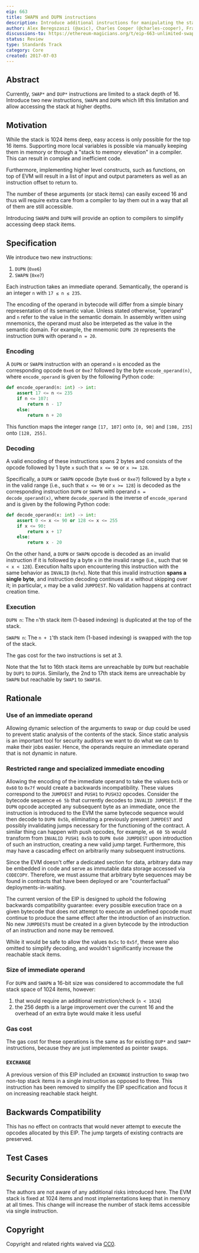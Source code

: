 ```yaml
---
eip: 663
title: SWAPN and DUPN instructions
description: Introduce additional instructions for manipulating the stack which allow accessing the stack at higher depths
author: Alex Beregszaszi (@axic), Charles Cooper (@charles-cooper), Francisco Giordano (@frangio)
discussions-to: https://ethereum-magicians.org/t/eip-663-unlimited-swap-and-dup-instructions/3346
status: Review
type: Standards Track
category: Core
created: 2017-07-03
---
```


## Abstract

Currently, `SWAP*` and `DUP*` instructions are limited to a stack depth of 16. Introduce two new instructions, `SWAPN` and `DUPN` which lift this limitation and allow accessing the stack at higher depths.

## Motivation

While the stack is 1024 items deep, easy access is only possible for the top 16 items. Supporting more local variables is possible via manually keeping them in memory or through a "stack to memory elevation" in a compiler. This can result in complex and inefficient code.

Furthermore, implementing higher level constructs, such as functions, on top of EVM will result in a list of input and output parameters as well as an instruction offset to return to.

The number of these arguments (or stack items) can easily exceed 16 and thus will require extra care from a compiler to lay them out in a way that all of them are still accessible.

Introducing `SWAPN` and `DUPN` will provide an option to compilers to simplify accessing deep stack items.

## Specification

We introduce two new instructions:

1. `DUPN` (`0xe6`)
2. `SWAPN` (`0xe7`)

Each instruction takes an immediate operand. Semantically, the operand is an integer `n` with `17 ≤ n ≤ 235`.

The encoding of the operand in bytecode will differ from a simple binary representation of its semantic value. Unless stated otherwise, "operand" and `n` refer to the value in the semantic domain. In assembly written using mnemonics, the operand must also be interpeted as the value in the semantic domain. For example, the mnemonic `DUPN 20` represents the instruction `DUPN` with operand `n = 20`.

### Encoding

A `DUPN` or `SWAPN` instruction with an operand `n` is encoded as the corresponding opcode `0xe6` or `0xe7` followed by the byte `encode_operand(n)`, where `encode_operand` is given by the following Python code:

```python
def encode_operand(n: int) -> int:
    assert 17 <= n <= 235
    if n <= 107:
        return n - 17
    else:
        return n + 20
```

This function maps the integer range `[17, 107]` onto `[0, 90]` and `[108, 235]` onto `[128, 255]`.

### Decoding

A valid encoding of these instructions spans 2 bytes and consists of the opcode followed by 1 byte `x` such that `x <= 90` or `x >= 128`.

Specifically, a `DUPN` or `SWAPN` opcode (byte `0xe6` or `0xe7`) followed by a byte `x` in the valid range (i.e., such that `x <= 90` or `x >= 128`) is decoded as the corresponding instruction `DUPN` or `SWAPN` with operand `n = decode_operand(x)`, where `decode_operand` is the inverse of `encode_operand` and is given by the following Python code:

```python
def decode_operand(x: int) -> int:
    assert 0 <= x <= 90 or 128 <= x <= 255
    if x <= 90:
        return x + 17
    else:
        return x - 20
```

On the other hand, a `DUPN` or `SWAPN` opcode is decoded as an invalid instruction if it is followed by a byte `x` in the invalid range (i.e., such that `90 < x < 128`). Execution halts upon encountering this instruction with the same behavior as `INVALID` (`0xfe`). Note that this invalid instruction **spans a single byte**, and instruction decoding continues at `x` without skipping over it; in particular, `x` may be a valid `JUMPDEST`. No validation happens at contract creation time.

### Execution

`DUPN n`: The `n`'th stack item (1-based indexing) is duplicated at the top of the stack.

`SWAPN n`: The `n + 1`'th stack item (1-based indexing) is swapped with the top of the stack.

The gas cost for the two instructions is set at 3.

Note that the 1st to 16th stack items are unreachable by `DUPN` but reachable by `DUP1` to `DUP16`. Similarly, the 2nd to 17th stack items are unreachable by `SWAPN` but reachable by `SWAP1` to `SWAP16`.

## Rationale

### Use of an immediate operand

Allowing dynamic selection of the arguments to swap or dup could be used to prevent static analysis of the contents of the stack. Since static analysis is an important tool for security auditors we want to do what we can to make their jobs easier. Hence, the operands require an immediate operand that is not dynamic in nature. 

### Restricted range and specialized immediate encoding

Allowing the encoding of the immediate operand to take the values `0x5b` or `0x60` to `0x7f` would create a backwards incompatibility. These values correspond to the `JUMPDEST` and `PUSH1` to `PUSH32` opcodes. Consider the bytecode sequence `e6 5b` that currently decodes to `INVALID JUMPDEST`. If the `DUPN` opcode accepted any subsequent byte as an immediate, once the instruction is introduced to the EVM the same bytecode sequence would then decode to `DUPN 0x5b`, eliminating a previously present `JUMPDEST` and possibly invalidating jumps necessary for the functioning of the contract. A similar thing can happen with push opcodes, for example, `e6 60 5b` would transform from `INVALID PUSH1 0x5b` to `DUPN 0x60 JUMPDEST` upon introduction of such an instruction, creating a new valid jump target. Furthermore, this may have a cascading effect on arbitrarily many subsequent instructions.

Since the EVM doesn't offer a dedicated section for data, arbitrary data may be embedded in code and serve as immutable data storage accessed via `CODECOPY`. Therefore, we must assume that arbitrary byte sequences may be found in contracts that have been deployed or are "counterfactual" deployments-in-waiting.

The current version of the EIP is designed to uphold the following backwards compatibility guarantee: every possible execution trace on a given bytecode that does not attempt to execute an undefined opcode must continue to produce the same effect after the introduction of an instruction. No new `JUMPDEST`s must be created in a given bytecode by the introduction of an instruction and none may be removed.

While it would be safe to allow the values `0x5c` to `0x5f`, these were also omitted to simplify decoding, and wouldn't significantly increase the reachable stack items.

### Size of immediate operand

For `DUPN` and `SWAPN` a 16-bit size was considered to accommodate the full stack space of 1024 items, however:

1. that would require an additional restriction/check (`n < 1024`)
2. the 256 depth is a large improvement over the current 16 and the overhead of an extra byte would make it less useful

### Gas cost

The gas cost for these operations is the same as for existing `DUP*` and `SWAP*` instructions, because they are just implemented as pointer swaps.

### `EXCHANGE`

A previous version of this EIP included an `EXCHANGE` instruction to swap two non-top stack items in a single instruction as opposed to three. This instruction has been removed to simplify the EIP specification and focus it on increasing reachable stack height.

## Backwards Compatibility

This has no effect on contracts that would never attempt to execute the opcodes allocated by this EIP. The jump targets of existing contracts are preserved.

## Test Cases

<!-- TODO -->

## Security Considerations

The authors are not aware of any additional risks introduced here. The EVM stack is fixed at 1024 items and most implementations keep that in memory at all times. This change will increase the number of stack items accessible via single instruction.

## Copyright

Copyright and related rights waived via [CC0](../LICENSE.md).
